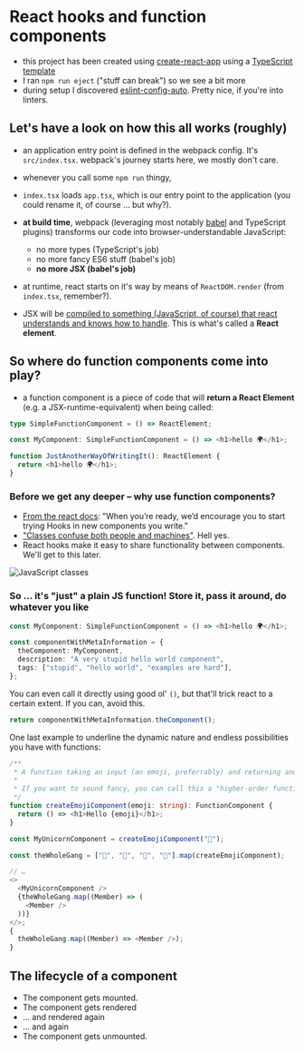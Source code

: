 # React hooks and function components

- this project has been created using [create-react-app](https://create-react-app.dev/) using a [TypeScript template](https://create-react-app.dev/docs/adding-typescript/)
- I ran `npm run eject` ("stuff can break") so we see a bit more
- during setup I discovered [eslint-config-auto](https://github.com/davidjbradshaw/eslint-config-auto). Pretty nice, if you're into linters.

## Let's have a look on how this all works (roughly)

- an application entry point is defined in the webpack config. It's `src/index.tsx`. webpack's journey starts here, we mostly don't care.
- whenever you call some `npm run` thingy,
- `index.tsx` loads `app.tsx`, which is our entry point to the application (you could rename it, of course … but why?).
- **at build time**, webpack (leveraging most notably [babel](https://babeljs.io/) and TypeScript plugins) transforms our code into browser-understandable JavaScript:

  - no more types (TypeScript's job)
  - no more fancy ES6 stuff (babel's job)
  - **no more JSX (babel's job)**

- at runtime, react starts on it's way by means of `ReactDOM.render` (from `index.tsx`, remember?).
- JSX will be [compiled to something (JavaScript, of course) that react understands and knows how to handle](https://reactjs.org/docs/introducing-jsx.html#jsx-represents-objects). This is what's called a **React element**.

## So where do function components come into play?

- a function component is a piece of code that will **return a React Element** (e.g. a JSX-runtime-equivalent) when being called:

```typescript
type SimpleFunctionComponent = () => ReactElement;

const MyComponent: SimpleFunctionComponent = () => <h1>hello 🌍</h1>;

function JustAnotherWayOfWritingIt(): ReactElement {
  return <h1>hello 🌍</h1>;
}
```

### Before we get any deeper – why use function components?

- [From the react docs](https://reactjs.org/docs/hooks-faq.html#should-i-use-hooks-classes-or-a-mix-of-both): "When you’re ready, we’d encourage you to start trying Hooks in new components you write."
- ["Classes confuse both people and machines"](https://reactjs.org/docs/hooks-intro.html#classes-confuse-both-people-and-machines). Hell yes.
- React hooks make it easy to share functionality between components. We'll get to this later.

<img src="https://staticfiles.nvon.com/js-classes.jpg" alt="JavaScript classes" />

### So … it's "just" a plain JS function! Store it, pass it around, do whatever you like

```typescript
const MyComponent: SimpleFunctionComponent = () => <h1>hello 🌍</h1>;

const componentWithMetaInformation = {
  theComponent: MyComponent,
  description: "A very stupid hello world component",
  tags: ["stupid", "hello world", "examples are hard"],
};
```

You can even call it directly using good ol' `()`, but that'll trick react to a certain extent. If you can, avoid this.

```typescript
return componentWithMetaInformation.theComponent();
```

One last example to underline the dynamic nature and endless possibilities you have with functions:

```typescript
/**
 * A function taking an input (an emoji, preferrably) and returning another function.
 *
 * If you want to sound fancy, you can call this a "higher-order function".
 */
function createEmojiComponent(emoji: string): FunctionComponent {
  return () => <h1>Hello {emoji}</h1>;
}

const MyUnicornComponent = createEmojiComponent("🦄");

const theWholeGang = ["🐳", "🦄", "🐒", "🦈"].map(createEmojiComponent);

// …
<>
  <MyUnicornComponent />
  {theWholeGang.map((Member) => (
    <Member />
  ))}
</>;
{
  theWholeGang.map((Member) => <Member />);
}
```

## The lifecycle of a component

- The component gets mounted.
- The component gets rendered
- … and rendered again
- … and again
- The component gets unmounted.
